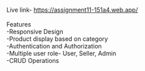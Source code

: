Live link- https://assignment11-151a4.web.app/<br />
<br />
Features<br />
-Responsive Design<br />
-Product display based on category <br />
-Authentication and Authorization  <br />
-Multiple user role- User, Seller, Admin<br />
-CRUD Operations<br />
